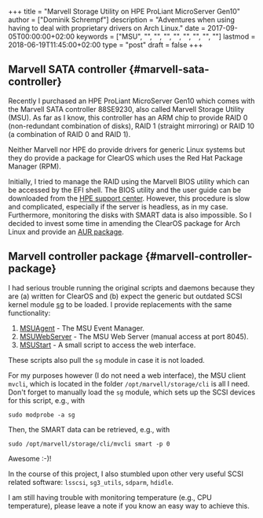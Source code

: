 +++
title = "Marvell Storage Utility on HPE ProLiant MicroServer Gen10"
author = ["Dominik Schrempf"]
description = "Adventures when using having to deal with proprietary drivers on Arch Linux."
date = 2017-09-05T00:00:00+02:00
keywords = ["MSU", "", "", "", "", "", "", "", ""]
lastmod = 2018-06-19T11:45:00+02:00
type = "post"
draft = false
+++

## Marvell SATA controller {#marvell-sata-controller}

Recently I purchased an HPE ProLiant MicroServer Gen10 which comes with the
Marvell SATA controller 88SE9230, also called Marvell Storage Utility (MSU). As
far as I know, this controller has an ARM chip to provide RAID 0 (non-redundant
combination of disks), RAID 1 (straight mirroring) or RAID 10 (a combination of
RAID 0 and RAID 1).

Neither Marvell nor HPE do provide drivers for generic Linux systems but they do
provide a package for ClearOS which uses the Red Hat Package Manager (RPM).

Initially, I tried to manage the RAID using the Marvell BIOS utility which can
be accessed by the EFI shell. The BIOS utility and the user guide can be
downloaded from the [HPE support center](https://www.hpe.com/us/en/support.html). However, this procedure is slow and
complicated, especially if the server is headless, as in my case. Furthermore,
monitoring the disks with SMART data is also impossible. So I decided to invest
some time in amending the ClearOS package for Arch Linux and provide an [AUR
package](https://aur.archlinux.org/packages/marvell-msu/).


## Marvell controller package {#marvell-controller-package}

I had serious trouble running the original scripts and daemons because they are
(a) written for ClearOS and (b) expect the generic but outdated SCSI kernel
module [sg](http://www.tldp.org/HOWTO/SCSI-2.4-HOWTO/sg.html) to be loaded. I provide replacements with the same functionality:

1.  [MSUAgent](https://aur.archlinux.org/cgit/aur.git/tree/MSUAgent?h=marvell-msu) - The MSU Event Manager.
2.  [MSUWebServer](https://aur.archlinux.org/cgit/aur.git/tree/MSUWebService?h=marvell-msu) - The MSU Web Server (manual access at port 8045).
3.  [MSUStart](https://aur.archlinux.org/cgit/aur.git/tree/MSUStart?h=marvell-msu) - A small script to access the web interface.

These scripts also pull the `sg` module in case it is not loaded.

For my purposes however (I do not need a web interface), the MSU client `mvcli`,
which is located in the folder `/opt/marvell/storage/cli` is all I need. Don't
forget to manually load the `sg` module, which sets up the SCSI devices for this
script, e.g., with

```text
sudo modprobe -a sg
```

Then, the SMART data can be retrieved, e.g., with

```text
sudo /opt/marvell/storage/cli/mvcli smart -p 0
```

Awesome :-)!

In the course of this project, I also stumbled upon other very useful SCSI
related software: `lsscsi`, `sg3_utils`, `sdparm`, `hdidle`.

I am still having trouble with monitoring temperature (e.g., CPU temperature),
please leave a note if you know an easy way to achieve this.
